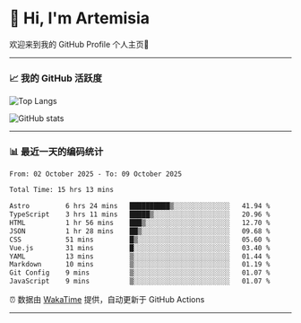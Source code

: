 # 👋 Hi, I'm Artemisia  

欢迎来到我的 GitHub Profile 个人主页🎉  

---

### 📈 我的 GitHub 活跃度

![Top Langs](https://github-readme-stats.vercel.app/api/top-langs/?username=artemisia1107&layout=compact&theme=radical)

![GitHub stats](https://github-readme-stats.vercel.app/api?username=artemisia1107&show_icons=true&theme=radical)

---

### 📊 最近一天的编码统计  


<!--START_SECTION:waka-->

```txt
From: 02 October 2025 - To: 09 October 2025

Total Time: 15 hrs 13 mins

Astro         6 hrs 24 mins   ██████████▒░░░░░░░░░░░░░░   41.94 %
TypeScript    3 hrs 11 mins   █████▒░░░░░░░░░░░░░░░░░░░   20.96 %
HTML          1 hr 56 mins    ███▒░░░░░░░░░░░░░░░░░░░░░   12.70 %
JSON          1 hr 28 mins    ██▒░░░░░░░░░░░░░░░░░░░░░░   09.68 %
CSS           51 mins         █▒░░░░░░░░░░░░░░░░░░░░░░░   05.60 %
Vue.js        31 mins         █░░░░░░░░░░░░░░░░░░░░░░░░   03.40 %
YAML          13 mins         ▒░░░░░░░░░░░░░░░░░░░░░░░░   01.44 %
Markdown      10 mins         ▒░░░░░░░░░░░░░░░░░░░░░░░░   01.19 %
Git Config    9 mins          ▒░░░░░░░░░░░░░░░░░░░░░░░░   01.07 %
JavaScript    9 mins          ▒░░░░░░░░░░░░░░░░░░░░░░░░   01.07 %
```

<!--END_SECTION:waka-->


⏰ 数据由 [WakaTime](https://wakatime.com/) 提供，自动更新于 GitHub Actions

---

